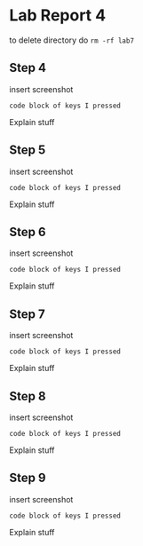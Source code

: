 # Lab Report 4
to delete directory do `rm -rf lab7`
## Step 4
insert screenshot
```
code block of keys I pressed
```
Explain stuff

## Step 5
insert screenshot
```
code block of keys I pressed
```
Explain stuff

## Step 6
insert screenshot
```
code block of keys I pressed
```
Explain stuff

## Step 7
insert screenshot
```
code block of keys I pressed
```
Explain stuff

## Step 8
insert screenshot
```
code block of keys I pressed
```
Explain stuff

## Step 9
insert screenshot
```
code block of keys I pressed
```
Explain stuff
